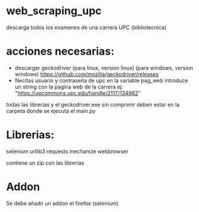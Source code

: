 # web_scraping_upc
descarga todos los examenes de una carrera UPC (bibliotecnica)
 
# acciones necesarias:
   - descargar geckodriver (para linux, version linux) (para windows, version windows)
      https://github.com/mozilla/geckodriver/releases
   - Necitas usuario y contraseña de upc
     en la variable pag_web introduce un string con la pagina web de la carrera
     ej:  "https://upcommons.upc.edu/handle/2117/134982"
     
todas las librerias y el geckodriver.exe sin comprimir deben estar en la carpeta donde se ejecuta el main.py

# Librerias:
  selenium
  urllib3
  requests
  mechanize
  webbrowser
  
contiene un zip con las librerias

# Addon
   Se debe añadir un addon el firefox (selenium)
